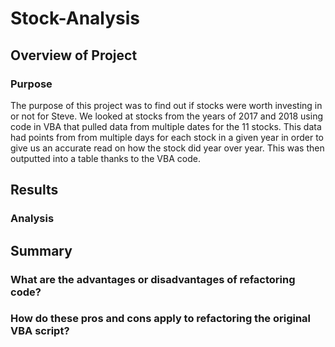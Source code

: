 # Stock-Analysis
## Overview of Project
### Purpose
The purpose of this project was to find out if stocks were worth investing in or not for Steve. We looked at stocks from the years of 2017 and 2018 using code in VBA that pulled data from multiple dates for the 11 stocks. This data had points from from multiple days for each stock in a given year in order to give us an accurate read on how the stock did year over year. This was then outputted into a table thanks to the VBA code. 
## Results
### Analysis
## Summary
### What are the advantages or disadvantages of refactoring code?
### How do these pros and cons apply to refactoring the original VBA script?
